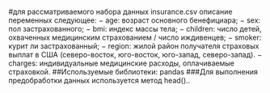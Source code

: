 #для рассматриваемого набора данных insurance.csv описание переменных следующее: 
− age: возраст основного бенефициара; 
− sex: пол застрахованного; 
− bmi: индекс массы тела; 
− children: число детей, охваченных медицинским страхованием / число иждивенцев; 
− smoker: курит ли застрахованный; 
− region: жилой район получателя страховых выплат в США (северо-восток, юго-восток, юго-запад, северо-запад). 
− charges: индивидуальные медицинские расходы, оплачиваемые страховкой. 
##Используемые библиотеки: pandas
###Для выполнения предобработки данных используется метод head()..  
